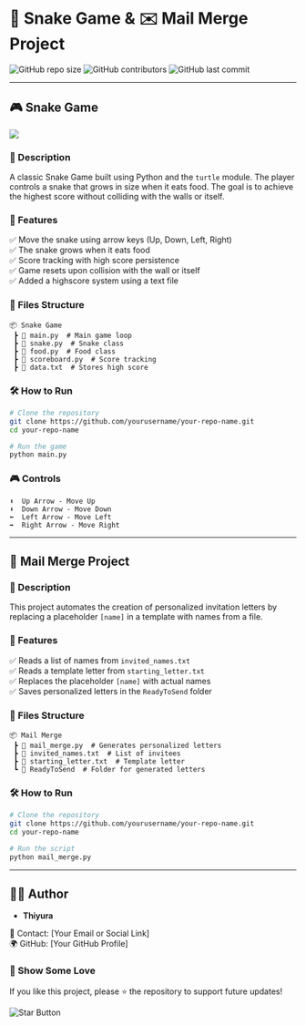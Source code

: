 # 🐍 Snake Game & ✉️ Mail Merge Project

![GitHub repo size](https://img.shields.io/github/repo-size/thiyurathilakshana/day24)
![GitHub contributors](https://img.shields.io/github/contributors/thiyurathilakshana/day24)
![GitHub last commit](https://img.shields.io/github/last-commit/thiyurathilakshana/day24)

---

## 🎮 Snake Game

![](snake2.gif)

### 📌 Description
A classic Snake Game built using Python and the `turtle` module. The player controls a snake that grows in size when it eats food. The goal is to achieve the highest score without colliding with the walls or itself.

### 🚀 Features
✅ Move the snake using arrow keys (Up, Down, Left, Right)  
✅ The snake grows when it eats food  
✅ Score tracking with high score persistence  
✅ Game resets upon collision with the wall or itself  
✅ Added a highscore system using a text file 

### 📂 Files Structure
```
📦 Snake Game
 ┣ 📜 main.py  # Main game loop
 ┣ 📜 snake.py  # Snake class
 ┣ 📜 food.py  # Food class
 ┣ 📜 scoreboard.py  # Score tracking
 ┣ 📜 data.txt  # Stores high score
```

### 🛠️ How to Run
```bash
# Clone the repository
git clone https://github.com/yourusername/your-repo-name.git
cd your-repo-name

# Run the game
python main.py
```

### 🎮 Controls
```
⬆️  Up Arrow - Move Up
⬇️  Down Arrow - Move Down
⬅️  Left Arrow - Move Left
➡️  Right Arrow - Move Right
```

---

## 📧 Mail Merge Project

### 📌 Description
This project automates the creation of personalized invitation letters by replacing a placeholder `[name]` in a template with names from a file.

### 🚀 Features
✅ Reads a list of names from `invited_names.txt`  
✅ Reads a template letter from `starting_letter.txt`  
✅ Replaces the placeholder `[name]` with actual names  
✅ Saves personalized letters in the `ReadyToSend` folder  

### 📂 Files Structure
```
📦 Mail Merge
 ┣ 📜 mail_merge.py  # Generates personalized letters
 ┣ 📜 invited_names.txt  # List of invitees
 ┣ 📜 starting_letter.txt  # Template letter
 ┗ 📂 ReadyToSend  # Folder for generated letters
```

### 🛠️ How to Run
```bash
# Clone the repository
git clone https://github.com/yourusername/your-repo-name.git
cd your-repo-name

# Run the script
python mail_merge.py
```

---

## 👨‍💻 Author
- **Thiyura**

📧 Contact: [Your Email or Social Link]  
🌍 GitHub: [Your GitHub Profile]

### 🌟 Show Some Love
If you like this project, please ⭐ the repository to support future updates!

![Star Button](https://img.shields.io/github/stars/yourusername/your-repo-name?style=social)

